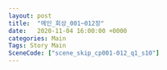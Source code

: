 ```yaml
---
layout: post
title:  "메인_회상_001~012장"
date:   2020-11-04 16:00:00 +0000
categories: Main
Tags: Story Main
SceneCode: ["scene_skip_cp001-012_q1_s10"]
---
```

